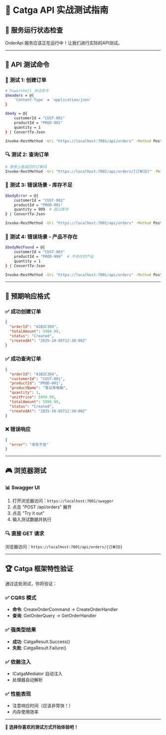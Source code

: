 # 🧪 Catga API 实战测试指南

## 🚀 服务运行状态检查

OrderApi 服务应该正在运行中！让我们进行实际的API测试。

---

## 📡 API 测试命令

### 🎯 **测试 1: 创建订单**

```bash
# PowerShell 测试命令
$headers = @{
    'Content-Type' = 'application/json'
}

$body = @{
    customerId = "CUST-001"
    productId = "PROD-001"
    quantity = 1
} | ConvertTo-Json

Invoke-RestMethod -Uri "https://localhost:7001/api/orders" -Method Post -Headers $headers -Body $body -SkipCertificateCheck
```

### 🔍 **测试 2: 查询订单**
```bash
# 使用上面返回的订单ID
Invoke-RestMethod -Uri "https://localhost:7001/api/orders/[订单ID]" -Method Get -SkipCertificateCheck
```

### 🚫 **测试 3: 错误场景 - 库存不足**
```bash
$bodyError = @{
    customerId = "CUST-002"
    productId = "PROD-001"
    quantity = 999  # 超过库存
} | ConvertTo-Json

Invoke-RestMethod -Uri "https://localhost:7001/api/orders" -Method Post -Headers $headers -Body $bodyError -SkipCertificateCheck
```

### 🔴 **测试 4: 错误场景 - 产品不存在**
```bash
$bodyNotFound = @{
    customerId = "CUST-003"
    productId = "PROD-999"  # 不存在的产品
    quantity = 1
} | ConvertTo-Json

Invoke-RestMethod -Uri "https://localhost:7001/api/orders" -Method Post -Headers $headers -Body $bodyNotFound -SkipCertificateCheck
```

---

## 🎯 预期响应格式

### ✅ **成功创建订单**
```json
{
  "orderId": "A1B2C3D4",
  "totalAmount": 5999.99,
  "status": "Created",
  "createdAt": "2025-10-05T12:30:00Z"
}
```

### ✅ **成功查询订单**
```json
{
  "orderId": "A1B2C3D4",
  "customerId": "CUST-001",
  "productId": "PROD-001",
  "productName": "笔记本电脑",
  "quantity": 1,
  "unitPrice": 5999.99,
  "totalAmount": 5999.99,
  "status": "Created",
  "createdAt": "2025-10-05T12:30:00Z"
}
```

### ❌ **错误响应**
```json
{
  "error": "库存不足"
}
```

---

## 🎮 浏览器测试

### 📊 **Swagger UI**
1. 打开浏览器访问：`https://localhost:7001/swagger`
2. 点击 "POST /api/orders" 展开
3. 点击 "Try it out"
4. 输入测试数据并执行

### 🔍 **直接 GET 请求**
浏览器访问：`https://localhost:7001/api/orders/{订单ID}`

---

## 🏆 Catga 框架特性验证

通过这些测试，你将验证：

### ✅ **CQRS 模式**
- **命令**: CreateOrderCommand → CreateOrderHandler
- **查询**: GetOrderQuery → GetOrderHandler

### ✅ **强类型结果**
- **成功**: CatgaResult<T>.Success()
- **失败**: CatgaResult<T>.Failure()

### ✅ **依赖注入**
- ICatgaMediator 自动注入
- 处理器自动解析

### ✅ **性能表现**
- 注意响应时间（应该非常快！）
- 内存使用效率

---

**🎯 选择你喜欢的测试方式开始体验吧！**
